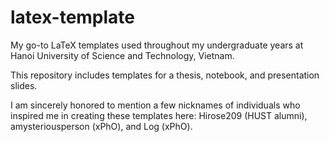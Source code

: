# latex-template

My go-to LaTeX templates used throughout my undergraduate years at Hanoi University of Science and Technology, Vietnam.

This repository includes templates for a thesis, notebook, and presentation slides.

I am sincerely honored to mention a few nicknames of individuals who inspired me in creating these templates here: Hirose209 (HUST alumni), amysteriousperson (xPhO), and Log (xPhO).
